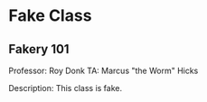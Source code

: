 # Fake Class
## Fakery 101

Professor: Roy Donk
TA: Marcus "the Worm" Hicks

Description: This class is fake.

